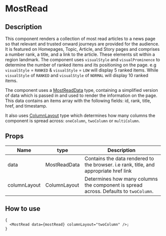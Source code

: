 # MostRead

## Description

This component renders a collection of most read articles to a news page so that relevant and trusted onward journeys are provided for the audience. It is featured on Homepages, Topic, Article, and Story pages and comprises a number rank, a title, and a link to the article. These elements sit within a region landmark. The component uses `visualStyle` and `visualProminence` to determine the number of ranked items and its positioning on the page. e.g `visualStyle` = `RANKED` & `visualStyle` = `LOW` will display 5 ranked items. While `visualStyle` of `RANKED` and `visualStyle` of `NORMAL` will display 10 ranked items.

The component uses a [MostReadData](https://github.com/bbc/simorgh/blob/c4d38ae16587f29306d1109ea19bd55205c5709b/src/app/components/MostRead/types.ts#L79-L90) type, containing a simplified version of data which is passed in and used to render the information on the page. This data contains an items array with the following fields: id, rank, title, href, and timestamp.

It also uses [ColumnLayout](https://github.com/bbc/simorgh/blob/c4d38ae16587f29306d1109ea19bd55205c5709b/src/app/components/MostRead/types.ts#L7) type which determines how many columns the component is spread across: `oneColumn`, `twoColumn` or `multiColumn`.

## Props

| Name         | type         | Description                                                                           |
| ------------ | ------------ | ------------------------------------------------------------------------------------- |
| data         | MostReadData | Contains the data rendered to the browser. i.e rank, title, and appropriate href link |
| columnLayout | ColumnLayout | Determines how many columns the component is spread across. Defaults to `twoColumn`.  |

## How to use

```tsx
{
  <MostRead data={mostRead} columnLayout="twoColumn" />;
}
```
